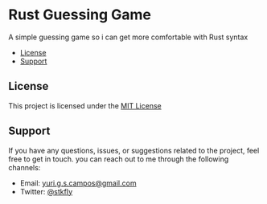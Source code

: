 # Rust Guessing Game

A simple guessing game so i can get more comfortable with Rust syntax



- [License](#license)
- [Support](#support)


## License

This project is licensed under the [MIT License](LICENSE.txt)



## Support

If you have any questions, issues, or suggestions related to the project, feel free to get in touch. you can reach out to me through the following channels:

- Email: yuri.g.s.campos@gmail.com
- Twitter: [@stkfIy](https://twitter.com/stkfIy)


